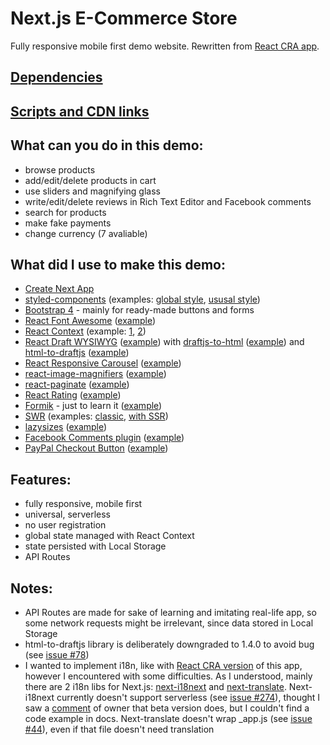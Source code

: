 # Next.js E-Commerce Store

Fully responsive mobile first demo website. Rewritten from [React CRA app](https://github.com/AlexTechNoir/react_e-commerce_online_store).

## [Dependencies](https://github.com/AlexTechNoir/Next.js-e-commerce-online-store/blob/master/package.json#L10)

## [Scripts and CDN links](https://github.com/AlexTechNoir/Next.js-e-commerce-online-store/blob/master/src/pages/_document.js#L34)

## What can you do in this demo:

- browse products
- add/edit/delete products in cart
- use sliders and magnifying glass
- write/edit/delete reviews in Rich Text Editor and Facebook comments
- search for products
- make fake payments
- change currency (7 avaliable)

## What did I use to make this demo:

- [Create Next App](https://nextjs.org/docs/getting-started#setup)
- [styled-components](https://github.com/styled-components/styled-components) (examples: [global style](https://github.com/AlexTechNoir/Next.js-e-commerce-online-store/blob/master/src/components/Layout.js#L33), [ususal style](https://github.com/AlexTechNoir/Next.js-e-commerce-online-store/blob/master/src/pages/index.js#L58))
- [Bootstrap 4](https://getbootstrap.com/) - mainly for ready-made buttons and forms
- [React Font Awesome](https://github.com/FortAwesome/react-fontawesome) ([example](https://github.com/AlexTechNoir/Next.js-e-commerce-online-store/blob/master/src/components/layout/footer/Social.js#L19))
- [React Context](https://reactjs.org/docs/context.html) (example: [1](https://github.com/AlexTechNoir/Next.js-e-commerce-online-store/blob/master/src/context.js), [2](https://github.com/AlexTechNoir/Next.js-e-commerce-online-store/blob/master/src/pages/_app.js#L12))
- [React Draft WYSIWYG](https://github.com/jpuri/react-draft-wysiwyg) ([example](https://github.com/AlexTechNoir/Next.js-e-commerce-online-store/blob/master/src/components/productPage/Reviews.js#L108)) with [draftjs-to-html](https://github.com/jpuri/draftjs-to-html) ([example](https://github.com/AlexTechNoir/Next.js-e-commerce-online-store/blob/master/src/components/productPage/Reviews.js#L47)) and [html-to-draftjs](https://github.com/jpuri/html-to-draftjs) ([example](https://github.com/AlexTechNoir/Next.js-e-commerce-online-store/blob/master/src/components/productPage/Reviews.js#L36))
- [React Responsive Carousel](https://github.com/leandrowd/react-responsive-carousel) ([example](https://github.com/AlexTechNoir/Next.js-e-commerce-online-store/blob/master/src/components/productPage/ProductSlider.js#L71))
- [react-image-magnifiers](https://github.com/AdamRisberg/react-image-magnifiers) ([example](https://github.com/AlexTechNoir/Next.js-e-commerce-online-store/blob/master/src/components/productPage/ProductSlider.js#L83))
- [react-paginate](https://github.com/AdeleD/react-paginate) ([example](https://github.com/AlexTechNoir/Next.js-e-commerce-online-store/blob/master/src/pages/products/mobile-phones/%5Bpage%5D.js#L72))
- [React Rating](https://github.com/dreyescat/react-rating) ([example](https://github.com/AlexTechNoir/Next.js-e-commerce-online-store/blob/master/src/components/productPage/ProductInfo.js#L66))
- [Formik](https://github.com/formik/formik) - just to learn it ([example](https://github.com/AlexTechNoir/Next.js-e-commerce-online-store/blob/master/src/components/layout/authForm/Registration.js#L8))
- [SWR](https://github.com/vercel/swr) (examples: [classic](https://github.com/AlexTechNoir/Next.js-e-commerce-online-store/blob/master/src/pages/search/%5Bvalue%5D.js#L18), [with SSR](https://github.com/AlexTechNoir/Next.js-e-commerce-online-store/blob/master/src/pages/products/mobile-phones/%5Bpage%5D.js#L36))
- [lazysizes](https://github.com/aFarkas/lazysizes) ([example](https://github.com/AlexTechNoir/Next.js-e-commerce-online-store/blob/master/src/components/ProductListItem.js#L64))
- [Facebook Comments plugin](https://developers.facebook.com/docs/plugins/comments/) ([example](https://github.com/AlexTechNoir/Next.js-e-commerce-online-store/blob/master/src/components/productPage/Comments.js))
- [PayPal Checkout Button](https://developer.paypal.com/docs/checkout/#) ([example](https://github.com/AlexTechNoir/Next.js-e-commerce-online-store/blob/master/src/components/cart/cartList/PayPalCheckoutButton.js))

## Features:

- fully responsive, mobile first
- universal, serverless 
- no user registration
- global state managed with React Context
- state persisted with Local Storage
- API Routes

## Notes:

- API Routes are made for sake of learning and imitating real-life app, so some network requests might be irrelevant, since data stored in Local Storage
- html-to-draftjs library is deliberately downgraded to 1.4.0 to avoid bug (see [issue #78](https://github.com/jpuri/html-to-draftjs/issues/78))
- I wanted to implement i18n, like with [React CRA version](https://github.com/AlexTechNoir/react_e-commerce_online_store) of this app, however I encountered with some difficulties. As I understood, mainly there are 2 i18n libs for Next.js: [next-i18next](https://github.com/isaachinman/next-i18next) and [next-translate](https://github.com/vinissimus/next-translate). Next-i18next currently doesn't support serverless (see [issue #274](https://github.com/isaachinman/next-i18next/issues/274)), thought I saw a [comment](https://github.com/isaachinman/next-i18next/issues/729#issuecomment-637436767) of owner that beta version does, but I couldn't find a code example in docs. Next-translate doesn't wrap _app.js (see [issue #44](https://github.com/vinissimus/next-translate/issues/44)), even if that file doesn't need translation
